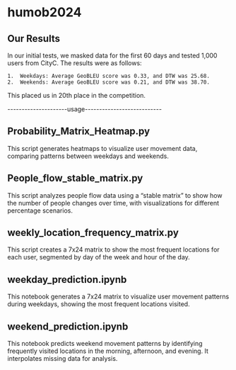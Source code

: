 # humob2024
## Our Results

In our initial tests, we masked data for the first 60 days and tested 1,000 users from CityC. The results were as follows:

	1.	Weekdays: Average GeoBLEU score was 0.33, and DTW was 25.68.
	2.	Weekends: Average GeoBLEU score was 0.21, and DTW was 38.70.

This placed us in 20th place in the competition.

---------------------usage---------------------------
## Probability_Matrix_Heatmap.py

This script generates heatmaps to visualize user movement data, comparing patterns between weekdays and weekends.

## People_flow_stable_matrix.py

This script analyzes people flow data using a “stable matrix” to show how the number of people changes over time, with visualizations for different percentage scenarios.

## weekly_location_frequency_matrix.py

This script creates a 7x24 matrix to show the most frequent locations for each user, segmented by day of the week and hour of the day.

## weekday_prediction.ipynb

This notebook generates a 7x24 matrix to visualize user movement patterns during weekdays, showing the most frequent locations visited.

## weekend_prediction.ipynb

This notebook predicts weekend movement patterns by identifying frequently visited locations in the morning, afternoon, and evening. It interpolates missing data for analysis.

